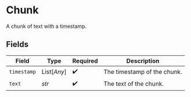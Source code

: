 # Chunk

A chunk of text with a timestamp.


## Fields

| Field                       | Type                        | Required                    | Description                 |
| --------------------------- | --------------------------- | --------------------------- | --------------------------- |
| `timestamp`                 | List[*Any*]                 | :heavy_check_mark:          | The timestamp of the chunk. |
| `text`                      | *str*                       | :heavy_check_mark:          | The text of the chunk.      |